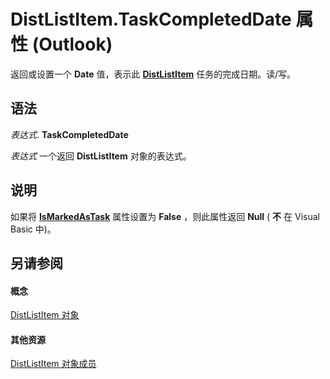 
# DistListItem.TaskCompletedDate 属性 (Outlook)

返回或设置一个 **Date** 值，表示此 **[DistListItem](027c3986-abff-d9b1-ecc2-26d60805e952.md)** 任务的完成日期。读/写。


## 语法

 _表达式_. **TaskCompletedDate**

 _表达式_ 一个返回 **DistListItem** 对象的表达式。


## 说明

如果将 **[IsMarkedAsTask](6dc846e0-c6a6-2151-13e7-f305772b5ae8.md)** 属性设置为 **False** ，则此属性返回 **Null** ( **不** 在 Visual Basic 中)。


## 另请参阅


#### 概念


[DistListItem 对象](027c3986-abff-d9b1-ecc2-26d60805e952.md)
#### 其他资源


[DistListItem 对象成员](3ba4af84-ce84-61d9-1bc9-fab41bf6f125.md)
